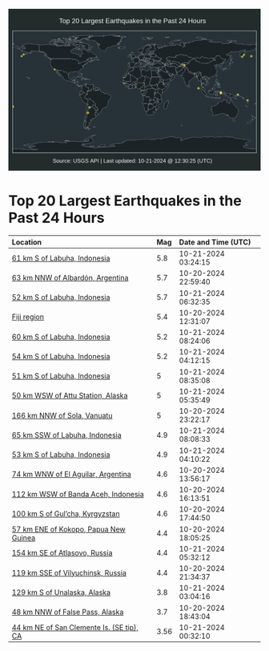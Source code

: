 ![Map](./map.png)

# Top 20 Largest Earthquakes in the Past 24 Hours

| Location | Mag | Date and Time (UTC) |
|:---|:---|:---|
| [61 km S of Labuha, Indonesia](https://earthquake.usgs.gov/earthquakes/eventpage/us6000nzyn) | 5.8 | 10-21-2024 03:24:15 |
| [63 km NNW of Albardón, Argentina](https://earthquake.usgs.gov/earthquakes/eventpage/us6000nzxj) | 5.7 | 10-20-2024 22:59:40 |
| [52 km S of Labuha, Indonesia](https://earthquake.usgs.gov/earthquakes/eventpage/us6000p000) | 5.7 | 10-21-2024 06:32:35 |
| [Fiji region](https://earthquake.usgs.gov/earthquakes/eventpage/us6000nzvu) | 5.4 | 10-20-2024 12:31:07 |
| [60 km S of Labuha, Indonesia](https://earthquake.usgs.gov/earthquakes/eventpage/us6000p00b) | 5.2 | 10-21-2024 08:24:06 |
| [54 km S of Labuha, Indonesia](https://earthquake.usgs.gov/earthquakes/eventpage/us6000nzzb) | 5.2 | 10-21-2024 04:12:15 |
| [51 km S of Labuha, Indonesia](https://earthquake.usgs.gov/earthquakes/eventpage/us6000p00d) | 5 | 10-21-2024 08:35:08 |
| [50 km WSW of Attu Station, Alaska](https://earthquake.usgs.gov/earthquakes/eventpage/us6000nzzt) | 5 | 10-21-2024 05:35:49 |
| [166 km NNW of Sola, Vanuatu](https://earthquake.usgs.gov/earthquakes/eventpage/us6000nzxu) | 5 | 10-20-2024 23:22:17 |
| [65 km SSW of Labuha, Indonesia](https://earthquake.usgs.gov/earthquakes/eventpage/us6000p00a) | 4.9 | 10-21-2024 08:08:33 |
| [53 km S of Labuha, Indonesia](https://earthquake.usgs.gov/earthquakes/eventpage/us6000nzza) | 4.9 | 10-21-2024 04:10:22 |
| [74 km WNW of El Aguilar, Argentina](https://earthquake.usgs.gov/earthquakes/eventpage/us6000nzw3) | 4.6 | 10-20-2024 13:56:17 |
| [112 km WSW of Banda Aceh, Indonesia](https://earthquake.usgs.gov/earthquakes/eventpage/us6000nzwe) | 4.6 | 10-20-2024 16:13:51 |
| [100 km S of Gul’cha, Kyrgyzstan](https://earthquake.usgs.gov/earthquakes/eventpage/us6000nzwl) | 4.6 | 10-20-2024 17:44:50 |
| [57 km ENE of Kokopo, Papua New Guinea](https://earthquake.usgs.gov/earthquakes/eventpage/us6000nzwp) | 4.4 | 10-20-2024 18:05:25 |
| [154 km SE of Atlasovo, Russia](https://earthquake.usgs.gov/earthquakes/eventpage/us6000nzzs) | 4.4 | 10-21-2024 05:32:12 |
| [119 km SSE of Vilyuchinsk, Russia](https://earthquake.usgs.gov/earthquakes/eventpage/us6000nzxf) | 4.4 | 10-20-2024 21:34:37 |
| [129 km S of Unalaska, Alaska](https://earthquake.usgs.gov/earthquakes/eventpage/ak024djxckmb) | 3.8 | 10-21-2024 03:04:16 |
| [48 km NNW of False Pass, Alaska](https://earthquake.usgs.gov/earthquakes/eventpage/us6000nzwy) | 3.7 | 10-20-2024 18:43:04 |
| [44 km NE of San Clemente Is. (SE tip), CA](https://earthquake.usgs.gov/earthquakes/eventpage/ci40958128) | 3.56 | 10-21-2024 00:32:10 |
